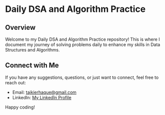 # Daily DSA and Algorithm Practice

## Overview

Welcome to my Daily DSA and Algorithm Practice repository! This is where I document my journey of solving problems daily to enhance my skills in Data Structures and Algorithms.

## Connect with Me

If you have any suggestions, questions, or just want to connect, feel free to reach out:

- Email: tajkierhaque@gmail.com
- LinkedIn: [My LinkedIn Profile](https://www.linkedin.com/in/tajkier-haque/)

Happy coding!
